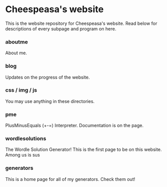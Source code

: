 # Cheespeasa's website

This is the website repository for Cheespeasa's website.
Read below for descriptions of every subpage and program on
here.

### aboutme
About me.
### blog
Updates on the progress of the website.
### css / img / js
You may use anything in these directories.
### pme
PlusMinusEquals (+-=) Interpreter. Documentation is on the page.
### wordlesolutions
The Wordle Solution Generator! This is the first page to be on
this website. Among us is sus
### generators
This is a home page for all of my generators. Check them out!